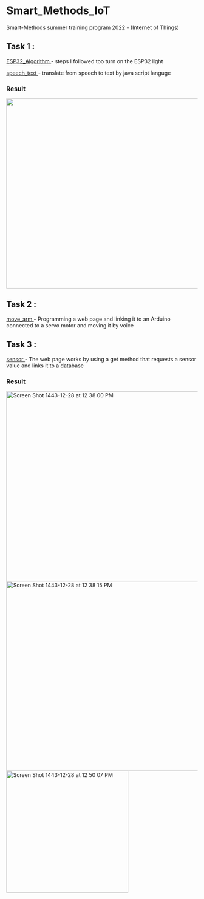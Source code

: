 # Smart_Methods_IoT
Smart-Methods summer training program 2022 - (Internet of Things)

 ## Task 1 : 

 [ ESP32_Algorithm ](https://github.com/ikhadija/Smart_Methods_IoT/blob/master/ESP32) -  steps I followed too turn on the ESP32 light
 
 [ speech_text ](https://github.com/ikhadija/Smart_Methods_IoT/blob/master/convertaudio.html) - translate from speech to text by java script languge
 
 ### Result 
 
<img src="https://user-images.githubusercontent.com/107802390/180133080-9583d22c-9b09-4a9b-9135-1eccd67f50f9.png" width="800" height="500" >

## Task 2 :
[ move_arm ](https://github.com/ikhadija/Smart_Methods_IoT/tree/master/Task%202) - Programming a web page and linking it to an Arduino connected to a servo motor and moving it by voice

## Task 3 :
[ sensor ](https://github.com/ikhadija/Smart_Methods_IoT/tree/master/Task3) - The web page works by using a get method that requests a sensor value and links it to a database

 ### Result 
 
<img width="800" height="500" alt="Screen Shot 1443-12-28 at 12 38 00 PM" src="https://user-images.githubusercontent.com/107802390/181218735-24cb6f3f-2c9e-4294-9115-690bed4ed8b5.png">
<img width="800" height="500"  alt="Screen Shot 1443-12-28 at 12 38 15 PM" src="https://user-images.githubusercontent.com/107802390/181218759-56543346-f7b6-4537-8600-a228f3b57cdc.png"><img width="321" alt="Screen Shot 1443-12-28 at 12 50 07 PM" src="https://user-images.githubusercontent.com/107802390/181218778-0de63164-1e7c-4953-88be-683b7b33db3a.png">

